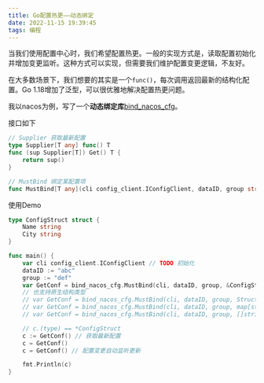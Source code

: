 ```yaml
---
title: Go配置热更——动态绑定
date: 2022-11-15 19:39:45
tags: 编程
---
```


当我们使用配置中心时，我们希望配置热更。一般的实现方式是，读取配置初始化并增加变更监听。这种方式可以实现，但需要我们维护配置变更逻辑，不友好。

在大多数场景下，我们想要的其实是一个`func()`，每次调用返回最新的结构化配置。Go 1.18增加了泛型，可以很优雅地解决配置热更问题。

我以nacos为例，写了一个**动态绑定库**[bind_nacos_cfg](https://github.com/a3d21/bind_nacos_cfg)。

接口如下

```go
// Supplier 获取最新配置
type Supplier[T any] func() T
func (sup Supplier[T]) Get() T {
	return sup()
}

// MustBind 绑定某配置项
func MustBind[T any](cli config_client.IConfigClient, dataID, group string, typ T) Supplier[T] {}
```


使用Demo
```go
type ConfigStruct struct {
	Name string
	City string
}

func main() {
	var cli config_client.IConfigClient // TODO 初始化
	dataID := "abc"
	group := "def"
	var GetConf = bind_nacos_cfg.MustBind(cli, dataID, group, &ConfigStruct{})
	// 也支持原生结构类型
	// var GetConf = bind_nacos_cfg.MustBind(cli, dataID, group, StructConfig{})
	// var GetConf = bind_nacos_cfg.MustBind(cli, dataID, group, map[string]string{})
	// var GetConf = bind_nacos_cfg.MustBind(cli, dataID, group, []string{})

    // c.(type) == *ConfigStruct
	c := GetConf() // 获取最新配置
	c = GetConf()
	c = GetConf() // 配置变更自动监听更新

	fmt.Println(c)
}
```

